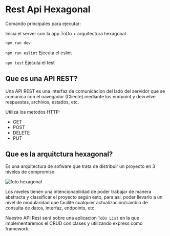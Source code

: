 # Rest Api Hexagonal

Comando principales para ejecutar:

Inicia el server con la app ToDo + arquitectura hexagonal

```sh
npm run dev
```

`npm run eslint` Ejecuta el eslint

`npm test` Ejecuta el test

## Que es una API REST?

Una API REST es una interfaz de comunicacion del lado del servidor que se comunica con el navegador (Cliente) mediante los endpoint y devuelve respuestas, archivos, estados, etc.

Utiliza los metodos HTTP:

- GET
- POST
- DELETE
- PUT

## Que es la arquitctura hexagonal?

Es una arquitectura de sofware que trata de distribuir un proyecto en 3 niveles de compromiso:

![foto hexagonal](https://miro.medium.com/v2/resize:fit:4800/format:webp/1*LpmkeWbePqKAgVm07ORlxg.png)

Los niveles tienen una intencionanilidad de poder trabajar de manera abstracta y classificar el proyecto según esto, para así, poder llevarlo a un nivel de modularidad que facilite cualquier actualización/cambio de consulta de datos, interfaz, endpoints, etc.

Nuestro API Rest será sobre una aplicacion `ToDo List` en la que implementaremos el CRUD con clases y utilizando express como framework.
